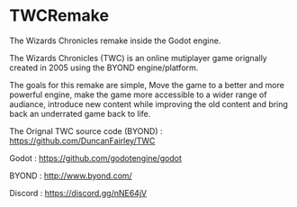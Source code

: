 # TWCRemake
The Wizards Chronicles remake inside the Godot engine.

The Wizards Chronicles (TWC) is an online mutiplayer game orignally created in 2005 using the BYOND engine/platform.


The goals for this remake are simple, Move the game to a better and more powerful engine, make the game more accessible to a wider range of audiance, introduce new content while improving the old content and bring back an underrated game back to life.

The Orignal TWC source code (BYOND) : https://github.com/DuncanFairley/TWC

Godot : https://github.com/godotengine/godot

BYOND : http://www.byond.com/

Discord : https://discord.gg/nNE64jV
